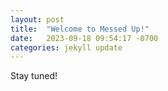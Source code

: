 ```yaml
---
layout: post
title:  "Welcome to Messed Up!"
date:   2023-09-18 09:54:17 -0700
categories: jekyll update 
---
```


Stay tuned!
